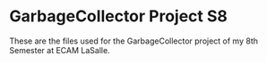 # GarbageCollector Project S8
These are the files used for the GarbageCollector project of my 8th Semester at ECAM LaSalle.
